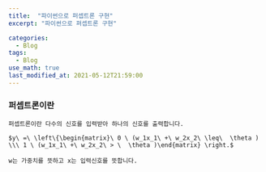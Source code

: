 ```yaml
---
title:  "파이썬으로 퍼셉트론 구현"
excerpt: "파이썬으로 퍼셉트론 구현"

categories:
  - Blog
tags:
  - Blog
use_math: true
last_modified_at: 2021-05-12T21:59:00
---
```



### 퍼셉트론이란


    퍼셉트론이란 다수의 신호를 입력받아 하나의 신호를 출력합니다.

    $y\ =\ \left\{\begin{matrix}\ 0 \ (w_1x_1\ +\ w_2x_2\ \leq\  \theta ) \\\ 1 \ (w_1x_1\ +\ w_2x_2\ > \  \theta )\end{matrix} \right.$

    w는 가중치를 뜻하고 x는 입력신호를 뜻합니다.




